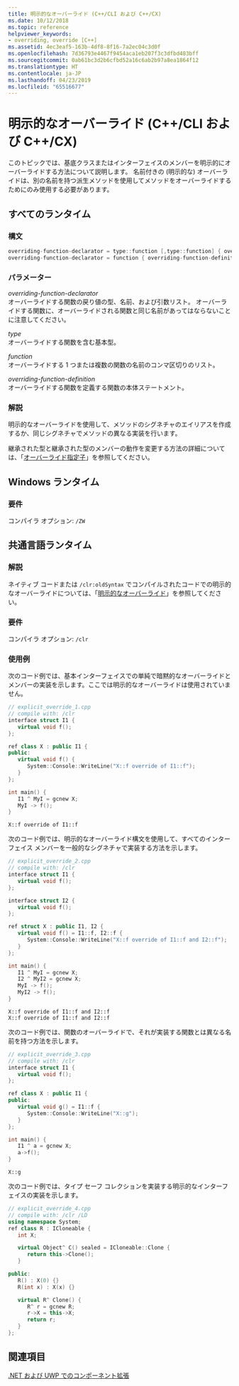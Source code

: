 ```yaml
---
title: 明示的なオーバーライド (C++/CLI および C++/CX)
ms.date: 10/12/2018
ms.topic: reference
helpviewer_keywords:
- overriding, override [C++]
ms.assetid: 4ec3eaf5-163b-4df8-8f16-7a2ec04c3d0f
ms.openlocfilehash: 7d36793e4467f9454aca1eb207f3c3dfbd483bff
ms.sourcegitcommit: 0ab61bc3d2b6cfbd52a16c6ab2b97a8ea1864f12
ms.translationtype: HT
ms.contentlocale: ja-JP
ms.lasthandoff: 04/23/2019
ms.locfileid: "65516677"
---
```

# <a name="explicit-overrides--ccli-and-ccx"></a>明示的なオーバーライド (C++/CLI および C++/CX)

このトピックでは、基底クラスまたはインターフェイスのメンバーを明示的にオーバーライドする方法について説明します。 名前付きの (明示的な) オーバーライドは、別の名前を持つ派生メソッドを使用してメソッドをオーバーライドするためにのみ使用する必要があります。

## <a name="all-runtimes"></a>すべてのランタイム

### <a name="syntax"></a>構文

```cpp
overriding-function-declarator = type::function [,type::function] { overriding-function-definition }
overriding-function-declarator = function { overriding-function-definition }
```

### <a name="parameters"></a>パラメーター

*overriding-function-declarator*<br/>
オーバーライドする関数の戻り値の型、名前、および引数リスト。  オーバーライドする関数に、オーバーライドされる関数と同じ名前があってはならないことに注意してください。

*type*<br/>
オーバーライドする関数を含む基本型。

*function*<br/>
オーバーライドする 1 つまたは複数の関数の名前のコンマ区切りのリスト。

*overriding-function-definition*<br/>
オーバーライドする関数を定義する関数の本体ステートメント。

### <a name="remarks"></a>解説

明示的なオーバーライドを使用して、メソッドのシグネチャのエイリアスを作成するか、同じシグネチャでメソッドの異なる実装を行います。

継承された型と継承された型のメンバーの動作を変更する方法の詳細については、「[オーバーライド指定子](override-specifiers-cpp-component-extensions.md)」を参照してください。

## <a name="windows-runtime"></a>Windows ランタイム

### <a name="requirements"></a>要件

コンパイラ オプション: `/ZW`

## <a name="common-language-runtime"></a>共通言語ランタイム

### <a name="remarks"></a>解説

ネイティブ コードまたは `/clr:oldSyntax` でコンパイルされたコードでの明示的なオーバーライドについては、「[明示的なオーバーライド](../cpp/explicit-overrides-cpp.md)」を参照してください。

### <a name="requirements"></a>要件

コンパイラ オプション: `/clr`

### <a name="examples"></a>使用例

次のコード例では、基本インターフェイスでの単純で暗黙的なオーバーライドとメンバーの実装を示します。ここでは明示的なオーバーライドは使用されていません。

```cpp
// explicit_override_1.cpp
// compile with: /clr
interface struct I1 {
   virtual void f();
};

ref class X : public I1 {
public:
   virtual void f() {
      System::Console::WriteLine("X::f override of I1::f");
   }
};

int main() {
   I1 ^ MyI = gcnew X;
   MyI -> f();
}
```

```Output
X::f override of I1::f
```

次のコード例では、明示的なオーバーライド構文を使用して、すべてのインターフェイス メンバーを一般的なシグネチャで実装する方法を示します。

```cpp
// explicit_override_2.cpp
// compile with: /clr
interface struct I1 {
   virtual void f();
};

interface struct I2 {
   virtual void f();
};

ref struct X : public I1, I2 {
   virtual void f() = I1::f, I2::f {
      System::Console::WriteLine("X::f override of I1::f and I2::f");
   }
};

int main() {
   I1 ^ MyI = gcnew X;
   I2 ^ MyI2 = gcnew X;
   MyI -> f();
   MyI2 -> f();
}
```

```Output
X::f override of I1::f and I2::f
X::f override of I1::f and I2::f
```

次のコード例では、関数のオーバーライドで、それが実装する関数とは異なる名前を持つ方法を示します。

```cpp
// explicit_override_3.cpp
// compile with: /clr
interface struct I1 {
   virtual void f();
};

ref class X : public I1 {
public:
   virtual void g() = I1::f {
      System::Console::WriteLine("X::g");
   }
};

int main() {
   I1 ^ a = gcnew X;
   a->f();
}
```

```Output
X::g
```

次のコード例では、タイプ セーフ コレクションを実装する明示的なインターフェイスの実装を示します。

```cpp
// explicit_override_4.cpp
// compile with: /clr /LD
using namespace System;
ref class R : ICloneable {
   int X;

   virtual Object^ C() sealed = ICloneable::Clone {
      return this->Clone();
   }

public:
   R() : X(0) {}
   R(int x) : X(x) {}

   virtual R^ Clone() {
      R^ r = gcnew R;
      r->X = this->X;
      return r;
   }
};
```

## <a name="see-also"></a>関連項目

[.NET および UWP でのコンポーネント拡張](component-extensions-for-runtime-platforms.md)